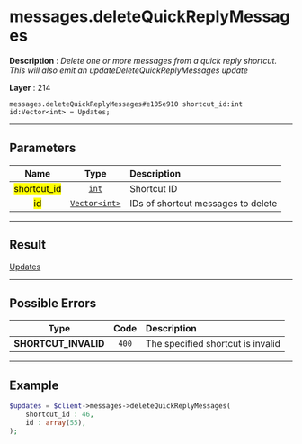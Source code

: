 # messages.deleteQuickReplyMessages

**Description** : *Delete one or more messages from a quick reply shortcut\. This will also emit an updateDeleteQuickReplyMessages update*

**Layer** : 214

```tl
messages.deleteQuickReplyMessages#e105e910 shortcut_id:int id:Vector<int> = Updates;
```

---

## Parameters

| Name | Type | Description |
| :---: | :---: | :--- |
| <mark>shortcut_id</mark> | [`int`](type/int) | Shortcut ID |
| <mark>id</mark> | [`Vector<int>`](type/int) | IDs of shortcut messages to delete |

---

## Result

[Updates](type/Updates)

---

## Possible Errors

| Type | Code | Description |
| :---: | :---: | :--- |
| **SHORTCUT_INVALID** | `400` | The specified shortcut is invalid |

---

## Example

```php
$updates = $client->messages->deleteQuickReplyMessages(
	shortcut_id : 46,
	id : array(55),
);
```